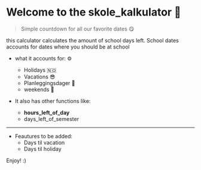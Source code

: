 # Welcome to the skole_kalkulator 🧾

> Simple countdown for all our favorite dates 😋

this calculator calculates the amount of school days left.
School dates accounts for dates where you should be at school

- what it accounts for: ⚙️
  - Holidays 🇳🇴
  - Vacations 😎
  - Planleggingsdager 📑
  - weekends 🍺

- It also has other functions like:
  - **hours_left_of_day**
  - days_left_of_semester

___

- Feautures to be added:
  - Days til vacation
  - Days til holiday

Enjoy! :)
